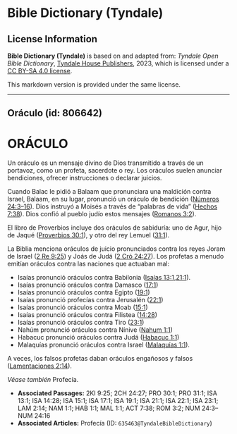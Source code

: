 # Bible Dictionary (Tyndale)

## License Information

**Bible Dictionary (Tyndale)** is based on and adapted from: _Tyndale Open Bible Dictionary_, [Tyndale House Publishers](https://tyndaleopenresources.com/), 2023, which is licensed under a [CC BY-SA 4.0 license](https://creativecommons.org/licenses/by-sa/4.0/legalcode.en).

This markdown version is provided under the same license.



--------------------------------

## Oráculo (id: 806642)

ORÁCULO
=======

Un oráculo es un mensaje divino de Dios transmitido a través de un portavoz, como un profeta, sacerdote o rey. Los oráculos suelen anunciar bendiciones, ofrecer instrucciones o declarar juicios.

Cuando Balac le pidió a Balaam que pronunciara una maldición contra Israel, Balaam, en su lugar, pronunció un oráculo de bendición ([Números 24:3–16](https://ref.ly/Num24:3-Num24:16)). Dios instruyó a Moisés a través de “palabras de vida” ([Hechos 7:38](https://ref.ly/Acts7:38)). Dios confió al pueblo judío estos mensajes ([Romanos 3:2](https://ref.ly/Rom3:2)).

El libro de Proverbios incluye dos oráculos de sabiduría: uno de Agur, hijo de Jaqué ([Proverbios 30:1](https://ref.ly/Prov30:1)), y otro del rey Lemuel ([31:1](https://ref.ly/Prov31:1)).

La Biblia menciona oráculos de juicio pronunciados contra los reyes Joram de Israel ([2 Re 9:25](https://ref.ly/2Kgs9:25)) y Joás de Judá ([2 Cró 24:27](https://ref.ly/2Chr24:27)). Los profetas a menudo emitían oráculos contra las naciones que actuaban mal:

* Isaías pronunció oráculos contra Babilonia ([Isaías 13:1](https://ref.ly/Isa13:1),[21:1](https://ref.ly/Isa21:1)).
* Isaías pronunció oráculos contra Damasco ([17:1](https://ref.ly/Isa17:1))
* Isaías pronunció oráculos contra Egipto ([19:1](https://ref.ly/Isa19:1))
* Isaías pronunció profecías contra Jerusalén ([22:1](https://ref.ly/Isa22:1))
* Isaías pronunció oráculos contra Moab ([15:1](https://ref.ly/Isa15:1))
* Isaías pronunció oráculos contra Filistea ([14:28](https://ref.ly/Isa14:28))
* Isaías pronunció oráculos contra Tiro ([23:1](https://ref.ly/Isa23:1))
* Nahúm pronunció oráculos contra Nínive ([Nahum 1:1](https://ref.ly/Nah1:1))
* Habacuc pronunció oráculos contra Judá ([Habacuc 1:1](https://ref.ly/Hab1:1))
* Malaquías pronunció oráculos contra Israel ([Malaquías 1:1](https://ref.ly/Mal1:1)).

A veces, los falsos profetas daban oráculos engañosos y falsos ([Lamentaciones 2:14](https://ref.ly/Lam2:14)).

*Véase también* Profecía.

* **Associated Passages:** 2KI 9:25; 2CH 24:27; PRO 30:1; PRO 31:1; ISA 13:1; ISA 14:28; ISA 15:1; ISA 17:1; ISA 19:1; ISA 21:1; ISA 22:1; ISA 23:1; LAM 2:14; NAM 1:1; HAB 1:1; MAL 1:1; ACT 7:38; ROM 3:2; NUM 24:3–NUM 24:16
* **Associated Articles:** Profecía (ID: `635463@TyndaleBibleDictionary`)

